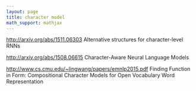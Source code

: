 ```yaml
---
layout: page
title: character model
math_support: mathjax
---
```



http://arxiv.org/abs/1511.06303
 Alternative structures for character-level RNNs

http://arxiv.org/abs/1508.06615
 Character-Aware Neural Language Models
 
http://www.cs.cmu.edu/~lingwang/papers/emnlp2015.pdf
 Finding Function in Form: Compositional Character Models for
Open Vocabulary Word Representation


